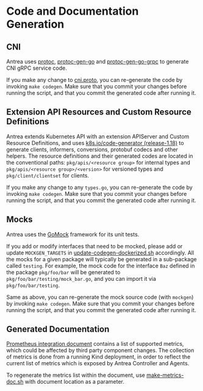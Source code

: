 # Code and Documentation Generation

## CNI

Antrea uses [protoc](https://github.com/protocolbuffers/protobuf), [protoc-gen-go](https://github.com/protocolbuffers/protobuf-go)
and [protoc-gen-go-grpc](https://github.com/grpc/grpc-go) to generate CNI gRPC service code.

If you make any change to [cni.proto](https://github.com/antrea-io/antrea/blob/v2.3.1/pkg/apis/cni/v1beta1/cni.proto), you can
re-generate the code by invoking `make codegen`. Make sure that you commit your changes before
running the script, and that you commit the generated code after running it.

## Extension API Resources and Custom Resource Definitions

Antrea extends Kubernetes API with an extension APIServer and Custom Resource Definitions, and uses
[k8s.io/code-generator
(release-1.18)](https://github.com/kubernetes/code-generator/tree/release-1.18) to generate clients,
informers, conversions, protobuf codecs and other helpers. The resource definitions and their
generated codes are located in the conventional paths: `pkg/apis/<resource group>` for internal
types and `pkg/apis/<resource group>/<version>` for versioned types and `pkg/client/clientset` for
clients.

If you make any change to any `types.go`, you can re-generate the code by invoking `make
codegen`. Make sure that you commit your changes before running the script, and that you commit the
generated code after running it.

## Mocks

Antrea uses the [GoMock](https://github.com/uber-go/mock) framework for its unit tests.

If you add or modify interfaces that need to be mocked, please add or update `MOCKGEN_TARGETS` in
[update-codegen-dockerized.sh](https://github.com/antrea-io/antrea/blob/v2.3.1/hack/update-codegen-dockerized.sh) accordingly. All the mocks for a
given package will typically be generated in a sub-package called `testing`. For example, the mock
code for the interface `Baz` defined in the package `pkg/foo/bar` will be generated to
`pkg/foo/bar/testing/mock_bar.go`, and you can import it via `pkg/foo/bar/testing`.

Same as above, you can re-generate the mock source code (with `mockgen`) by invoking `make codegen`.
Make sure that you commit your changes before running the script, and that you commit the
generated code after running it.

## Generated Documentation

[Prometheus integration document](../prometheus-integration.md) contains a list
of supported metrics, which could be affected by third party component
changes. The collection of metrics is done from a running Kind deployment, in
order to reflect the current list of metrics which is exposed by Antrea
Controller and Agents.

To regenerate the metrics list within the document, use [make-metrics-doc.sh](https://github.com/antrea-io/antrea/blob/v2.3.1/hack/make-metrics-doc.sh)
with document location as a parameter.
